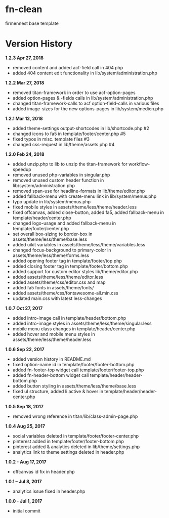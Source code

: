 # fn-clean
firmennest base template

# Version History

__1.2.3 Apr 27, 2018__<br>
- removed content and added acf-field call in 404.php
- added 404 content edit functionality in lib/system/administration.php

__1.2.2 Mar 27, 2018__<br>
- removed titan-framework in order to use acf-option-pages
- added option-pages & -fields calls in lib/system/administration.php
- changed titan-framework-calls to acf option-field-calls in various files
- added image-sizes for the new options-pages in lib/system/medien.php

__1.2.1 Mar 12, 2018__<br>
- added theme-settings output-shortcodes in lib/shortcode.php #2
- changed icons to fa5 in template/footer/center.php #5
- fixed typos in misc. template files #3
- changed css-request in lib/theme/assets.php #4

__1.2.0 Feb 24, 2018__<br>
- added unzip.php to lib to unzip the titan-framework for workflow-speedup
- removed unused php-variables in singular.php
- removed unused custom header function in lib/system/administration.php
- removed span-use for headline-formats in lib/theme/editor.php
- added fallback-menu with create-menu link in lib/system/menus.php
- typo update in lib/system/menus.php
- fixed mobile styles in assets/theme/less/theme/header.less
- fixed offcanvas, added close-button, added fa5, added fallback-menu in template/header/center.php
- changed logo-usage and added fallback-menu in template/footer/center.php
- set overall box-sizing to border-box in assets/theme/less/theme/base.less
- added uikit variables in assets/theme/less/theme/variables.less
- changed focus-background to primary-color in assets/theme/less/theme/forms.less
- added opening footer tag in template/footer/top.php
- added closing footer tag in template/footer/bottom.php
- added support for custom editor styles lib/theme/editor.php
- added assets/theme/less/theme/editor.less
- added assets/theme/css/editor.css and map
- added fa5 fonts in assets/theme/fonts/
- added assets/theme/css/fontawesome-all.min.css
- updated main.css with latest less-changes

__1.0.7 Oct 27, 2017__<br>
- added intro-image call in template/header/bottom.php
- added intro-image styles in assets/theme/less/theme/singular.less
- mobile menu class changes in template/header/center.php
- added hover and mobile menu styles in assets/theme/less/theme/header.less

__1.0.6 Sep 22, 2017__
- added version history in README.md
- fixed option-name id in template/footer/footer-bottom.php
- added fn-footer-top widget call template/footer/footer-top.php
- added fn-header-bottom widget call template/header/header-bottom.php
- added button styling in assets/theme/less/theme/base.less
- fixed ul structure, added li active & hover in template/header/header-center.php

__1.0.5 Sep 18, 2017__
- removed wrong reference in titan/lib/class-admin-page.php

__1.0.4 Aug 25, 2017__
- social variables deleted in template/footer/footer-center.php
- pinterest added in template/footer/footer-bottom.php
- pinterest added & analytics deleted in lib/theme/settings.php
- analytics link to theme settings deleted in header.php

__1.0.2 - Aug 17, 2017__
- offcanvas id fix in header.php

__1.0.1 – Jul 8, 2017__
- analytics issue fixed in header.php

__1.0.0 - Jul 1, 2017__
- initial commit
